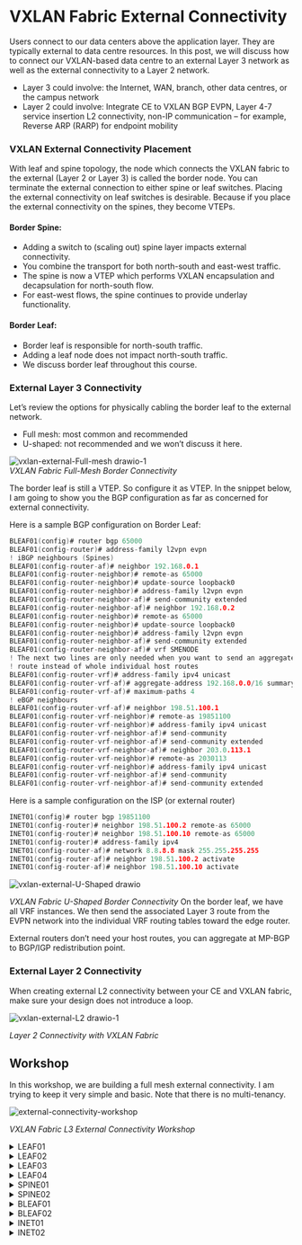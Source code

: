 # VXLAN Fabric External Connectivity
Users connect to our data centers above the application layer. They are typically external to data centre resources. In this post, we will discuss how to connect our VXLAN-based data centre to an external Layer 3 network as well as the external connectivity to a Layer 2 network.

  * Layer 3 could involve: the Internet, WAN, branch, other data centres, or the campus network
  * Layer 2 could involve: Integrate CE to VXLAN BGP EVPN, Layer 4-7 service insertion L2 connectivity, non-IP communication – for example, Reverse ARP (RARP) for endpoint mobility

### VXLAN External Connectivity Placement
With leaf and spine topology, the node which connects the VXLAN fabric to the external (Layer 2 or Layer 3) is called the border node. You can terminate the external connection to either spine or leaf switches. Placing the external connectivity on leaf switches is desirable. Because if you place the external connectivity on the spines, they become VTEPs.

#### Border Spine:

* Adding a switch to (scaling out) spine layer impacts external connectivity.
* You combine the transport for both north-south and east-west traffic.
* The spine is now a VTEP which performs VXLAN encapsulation and decapsulation for north-south flow.
* For east-west flows, the spine continues to provide underlay functionality.

#### Border Leaf:

* Border leaf is responsible for north-south traffic.
* Adding a leaf node does not impact north-south traffic.
* We discuss border leaf throughout this course.

### External Layer 3 Connectivity

Let’s review the options for physically cabling the border leaf to the external network.
* Full mesh: most common and recommended
* U-shaped: not recommended and we won’t discuss it here.

![vxlan-external-Full-mesh drawio-1](https://user-images.githubusercontent.com/31813625/232337073-648f071c-df59-4c40-af91-80df7140dbd4.svg)
<br /> *VXLAN Fabric Full-Mesh Border Connectivity*

The border leaf is still a VTEP. So configure it as VTEP. In the snippet below, I am going to show you the BGP configuration as far as concerned for external connectivity.

Here is a sample BGP configuration on Border Leaf:

```c
BLEAF01(config)# router bgp 65000
BLEAF01(config-router)# address-family l2vpn evpn
! iBGP neighbours (Spines)
BLEAF01(config-router-af)# neighbor 192.168.0.1
BLEAF01(config-router-neighbor)# remote-as 65000
BLEAF01(config-router-neighbor)# update-source loopback0
BLEAF01(config-router-neighbor)# address-family l2vpn evpn
BLEAF01(config-router-neighbor-af)# send-community extended
BLEAF01(config-router-neighbor-af)# neighbor 192.168.0.2
BLEAF01(config-router-neighbor)# remote-as 65000
BLEAF01(config-router-neighbor)# update-source loopback0
BLEAF01(config-router-neighbor)# address-family l2vpn evpn
BLEAF01(config-router-neighbor-af)# send-community extended
BLEAF01(config-router-neighbor-af)# vrf SMENODE
! The next two lines are only needed when you want to send an aggregate
! route instead of whole individual host routes
BLEAF01(config-router-vrf)# address-family ipv4 unicast
BLEAF01(config-router-vrf-af)# aggregate-address 192.168.0.0/16 summary-only
BLEAF01(config-router-vrf-af)# maximum-paths 4
! eBGP neighbours
BLEAF01(config-router-vrf-af)# neighbor 198.51.100.1
BLEAF01(config-router-vrf-neighbor)# remote-as 19851100
BLEAF01(config-router-vrf-neighbor)# address-family ipv4 unicast
BLEAF01(config-router-vrf-neighbor-af)# send-community
BLEAF01(config-router-vrf-neighbor-af)# send-community extended
BLEAF01(config-router-vrf-neighbor-af)# neighbor 203.0.113.1
BLEAF01(config-router-vrf-neighbor)# remote-as 2030113
BLEAF01(config-router-vrf-neighbor)# address-family ipv4 unicast
BLEAF01(config-router-vrf-neighbor-af)# send-community
BLEAF01(config-router-vrf-neighbor-af)# send-community extended
```
Here is a sample configuration on the ISP (or external router)
```c
INET01(config)# router bgp 19851100
INET01(config-router)# neighbor 198.51.100.2 remote-as 65000
INET01(config-router)# neighbor 198.51.100.10 remote-as 65000
INET01(config-router)# address-family ipv4
INET01(config-router-af)# network 8.8.8.8 mask 255.255.255.255
INET01(config-router-af)# neighbor 198.51.100.2 activate
INET01(config-router-af)# neighbor 198.51.100.10 activate
```


![vxlan-external-U-Shaped drawio](https://user-images.githubusercontent.com/31813625/232337233-fe3b9a48-4d4c-42aa-a8dc-3dec5a80d630.svg)

*VXLAN Fabric U-Shaped Border Connectivity*
On the border leaf, we have all VRF instances. We then send the associated Layer 3 route from the EVPN network into the individual VRF routing tables toward the edge router.

External routers don’t need your host routes, you can aggregate at MP-BGP to BGP/IGP redistribution point.

### External Layer 2 Connectivity
When creating external L2 connectivity between your CE and VXLAN fabric, make sure your design does not introduce a loop.

![vxlan-external-L2 drawio-1](https://user-images.githubusercontent.com/31813625/232337376-04d304a5-704c-43f1-afac-7064baea03ff.svg)

*Layer 2 Connectivity with VXLAN Fabric*

## Workshop
In this workshop, we are building a full mesh external connectivity. I am trying to keep it very simple and basic. Note that there is no multi-tenancy.

![external-connectivity-workshop](https://user-images.githubusercontent.com/31813625/232337435-1fed07e1-cb8f-4132-8f97-93a5ac587dd0.jpg)

*VXLAN Fabric L3 External Connectivity Workshop*

<details>
 
<summary>LEAF01</summary>

```elixir

hostname LEAF01

nv overlay evpn
feature bgp
feature pim
feature isis
feature fabric forwarding
feature interface-vlan
feature vn-segment-vlan-based
feature nv overlay

fabric forwarding anycast-gateway-mac 0001.0001.0001
ip pim rp-address 192.168.0.254 group-list 224.0.0.0/4
ip pim ssm range 232.0.0.0/8
vlan 1,100,200,3967
vlan 100
  vn-segment 20100
vlan 200
  vn-segment 20200
vlan 3967
  name L3VNI
  vn-segment 23967

vrf context SMENODE
  vni 23967
  rd auto
  address-family ipv4 unicast
    route-target both auto
    route-target both auto evpn

interface Vlan100
  no shutdown
  vrf member SMENODE
  ip address 192.168.100.254/24
  fabric forwarding mode anycast-gateway

interface Vlan200
  no shutdown
  vrf member SMENODE
  ip address 192.168.200.254/24
  fabric forwarding mode anycast-gateway

interface Vlan3967
  no shutdown
  vrf member SMENODE
  ip forward

interface nve1
  no shutdown
  host-reachability protocol bgp
  source-interface loopback1
  member vni 20100
    mcast-group 239.1.1.100
  member vni 20200
    mcast-group 239.1.1.200
  member vni 23967 associate-vrf

interface Ethernet1/1
  description FABRIC
  no switchport
  medium p2p
  ip unnumbered loopback0
  ip router isis UNDERLAY
  ip pim sparse-mode
  no shutdown

interface Ethernet1/2
  description FABRIC
  no switchport
  medium p2p
  ip unnumbered loopback0
  ip router isis UNDERLAY
  ip pim sparse-mode
  no shutdown

interface Ethernet1/41
  switchport access vlan 100
  spanning-tree port type edge

interface Ethernet1/42
  switchport access vlan 200
  spanning-tree port type edge

interface loopback0
  ip address 192.168.1.1/32
  ip router isis UNDERLAY
  ip pim sparse-mode

interface loopback1
  description NVE
  ip address 192.168.250.1/32
  ip router isis UNDERLAY
  ip pim sparse-mode

router isis UNDERLAY
  net 49.0000.0000.1001.00
  is-type level-2
router bgp 65000
  neighbor 192.168.0.1
    remote-as 65000
    update-source loopback0
    address-family l2vpn evpn
      send-community extended
  neighbor 192.168.0.2
    remote-as 65000
    update-source loopback0
    address-family l2vpn evpn
      send-community extended
evpn
  vni 20100 l2
    rd auto
    route-target import auto
    route-target export auto
  vni 20200 l2
    rd auto
    route-target import auto
    route-target export auto
```

</details>

<details>

<summary>LEAF02</summary>

```elixir
hostname LEAF02

nv overlay evpn
feature bgp
feature pim
feature isis
feature fabric forwarding
feature interface-vlan
feature vn-segment-vlan-based
feature nv overlay

fabric forwarding anycast-gateway-mac 0001.0001.0001
ip pim rp-address 192.168.0.254 group-list 224.0.0.0/4
ip pim ssm range 232.0.0.0/8
vlan 1,100,200,3967
vlan 100
  vn-segment 20100
vlan 200
  vn-segment 20200
vlan 3967
  name L3VNI
  vn-segment 23967

vrf context SMENODE
  vni 23967
  rd auto
  address-family ipv4 unicast
    route-target both auto
    route-target both auto evpn

interface Vlan100
  no shutdown
  vrf member SMENODE
  ip address 192.168.100.254/24
  fabric forwarding mode anycast-gateway

interface Vlan200
  no shutdown
  vrf member SMENODE
  ip address 192.168.200.254/24
  fabric forwarding mode anycast-gateway

interface Vlan3967
  no shutdown
  vrf member SMENODE
  ip forward

interface nve1
  no shutdown
  host-reachability protocol bgp
  source-interface loopback1
  member vni 20100
    mcast-group 239.1.1.100
  member vni 20200
    mcast-group 239.1.1.200
  member vni 23967 associate-vrf

interface Ethernet1/1
  description FABRIC
  no switchport
  medium p2p
  ip unnumbered loopback0
  ip router isis UNDERLAY
  ip pim sparse-mode
  no shutdown

interface Ethernet1/2
  description FABRIC
  no switchport
  medium p2p
  ip unnumbered loopback0
  ip router isis UNDERLAY
  ip pim sparse-mode
  no shutdown

interface Ethernet1/41
  switchport access vlan 100
  spanning-tree port type edge

interface Ethernet1/42
  switchport access vlan 200
  spanning-tree port type edge

interface mgmt0
  vrf member management

interface loopback0
  ip address 192.168.1.2/32
  ip router isis UNDERLAY
  ip pim sparse-mode

interface loopback1
  description NVE
  ip address 192.168.250.2/32
  ip router isis UNDERLAY
  ip pim sparse-mode

router isis UNDERLAY
  net 49.0000.0000.1002.00
  is-type level-2
router bgp 65000
  neighbor 192.168.0.1
    remote-as 65000
    update-source loopback0
    address-family l2vpn evpn
      send-community extended
  neighbor 192.168.0.2
    remote-as 65000
    update-source loopback0
    address-family l2vpn evpn
      send-community extended
evpn
  vni 20100 l2
    rd auto
    route-target import auto
    route-target export auto
  vni 20200 l2
    rd auto
    route-target import auto
    route-target export auto
```    
</details>

<details>

<summary>LEAF03</summary>

```elixir
hostname LEAF03

nv overlay evpn
feature bgp
feature pim
feature isis
feature fabric forwarding
feature interface-vlan
feature vn-segment-vlan-based
feature nv overlay

fabric forwarding anycast-gateway-mac 0001.0001.0001
ip pim rp-address 192.168.0.254 group-list 224.0.0.0/4
ip pim ssm range 232.0.0.0/8
vlan 1,100,200,3967
vlan 100
  vn-segment 20100
vlan 200
  vn-segment 20200
vlan 3967
  name L3VNI
  vn-segment 23967

vrf context SMENODE
  vni 23967
  rd auto
  address-family ipv4 unicast
    route-target both auto
    route-target both auto evpn

interface Vlan100
  no shutdown
  vrf member SMENODE
  ip address 192.168.100.254/24
  fabric forwarding mode anycast-gateway

interface Vlan200
  no shutdown
  vrf member SMENODE
  ip address 192.168.200.254/24
  fabric forwarding mode anycast-gateway

interface Vlan3967
  no shutdown
  vrf member SMENODE
  ip forward

interface nve1
  no shutdown
  host-reachability protocol bgp
  source-interface loopback1
  member vni 20100
    mcast-group 239.1.1.100
  member vni 20200
    mcast-group 239.1.1.200
  member vni 23967 associate-vrf

interface Ethernet1/1
  description FABRIC
  no switchport
  medium p2p
  ip unnumbered loopback0
  ip router isis UNDERLAY
  ip pim sparse-mode
  no shutdown

interface Ethernet1/2
  description FABRIC
  no switchport
  medium p2p
  ip unnumbered loopback0
  ip router isis UNDERLAY
  ip pim sparse-mode
  no shutdown

interface Ethernet1/41
  switchport access vlan 100
  spanning-tree port type edge

interface Ethernet1/42
  switchport access vlan 200
  spanning-tree port type edge

interface loopback0
  ip address 192.168.1.3/32
  ip router isis UNDERLAY
  ip pim sparse-mode

interface loopback1
  description NVE
  ip address 192.168.250.3/32
  ip router isis UNDERLAY
  ip pim sparse-mode

router isis UNDERLAY
  net 49.0000.0000.1003.00
  is-type level-2
router bgp 65000
  neighbor 192.168.0.1
    remote-as 65000
    update-source loopback0
    address-family l2vpn evpn
      send-community extended
  neighbor 192.168.0.2
    remote-as 65000
    update-source loopback0
    address-family l2vpn evpn
      send-community extended
evpn
  vni 20100 l2
    rd auto
    route-target import auto
    route-target export auto
  vni 20200 l2
    rd auto
    route-target import auto
    route-target export auto
```
</details>

<details>

<summary>LEAF04</summary>

```elixir
hostname LEAF04

nv overlay evpn
feature bgp
feature pim
feature isis
feature fabric forwarding
feature interface-vlan
feature vn-segment-vlan-based
feature nv overlay

fabric forwarding anycast-gateway-mac 0001.0001.0001
ip pim rp-address 192.168.0.254 group-list 224.0.0.0/4
ip pim ssm range 232.0.0.0/8
vlan 1,100,200,3967
vlan 100
  vn-segment 20100
vlan 200
  vn-segment 20200
vlan 3967
  name L3VNI
  vn-segment 23967

vrf context SMENODE
  vni 23967
  rd auto
  address-family ipv4 unicast
    route-target both auto
    route-target both auto evpn

interface Vlan100
  no shutdown
  vrf member SMENODE
  ip address 192.168.100.254/24
  fabric forwarding mode anycast-gateway

interface Vlan200
  no shutdown
  vrf member SMENODE
  ip address 192.168.200.254/24
  fabric forwarding mode anycast-gateway

interface Vlan3967
  no shutdown
  vrf member SMENODE
  ip forward

interface nve1
  no shutdown
  host-reachability protocol bgp
  source-interface loopback1
  member vni 20100
    mcast-group 239.1.1.100
  member vni 20200
    mcast-group 239.1.1.200
  member vni 23967 associate-vrf

interface Ethernet1/1
  description FABRIC
  no switchport
  medium p2p
  ip unnumbered loopback0
  ip router isis UNDERLAY
  ip pim sparse-mode
  no shutdown

interface Ethernet1/2
  description FABRIC
  no switchport
  medium p2p
  ip unnumbered loopback0
  ip router isis UNDERLAY
  ip pim sparse-mode
  no shutdown

interface Ethernet1/41
  switchport access vlan 100
  spanning-tree port type edge

interface Ethernet1/42
  switchport access vlan 200
  spanning-tree port type edge

interface loopback0
  ip address 192.168.1.4/32
  ip router isis UNDERLAY
  ip pim sparse-mode

interface loopback1
  description NVE
  ip address 192.168.250.4/32
  ip router isis UNDERLAY
  ip pim sparse-mode

router isis UNDERLAY
  net 49.0000.0000.1004.00
  is-type level-2
router bgp 65000
  neighbor 192.168.0.1
    remote-as 65000
    update-source loopback0
    address-family l2vpn evpn
      send-community extended
  neighbor 192.168.0.2
    remote-as 65000
    update-source loopback0
    address-family l2vpn evpn
      send-community extended
evpn
  vni 20100 l2
    rd auto
    route-target import auto
    route-target export auto
  vni 20200 l2
    rd auto
    route-target import auto
    route-target export auto
```
</details>

<details>

<summary>SPINE01</summary>

```elixir
hostname SPINE01

nv overlay evpn
feature bgp
feature pim
feature isis

ip pim rp-address 192.168.0.254 group-list 224.0.0.0/4
ip pim ssm range 232.0.0.0/8
ip pim anycast-rp 192.168.0.254 192.168.0.1
ip pim anycast-rp 192.168.0.254 192.168.0.2

interface Ethernet1/1
  description FABRIC
  medium p2p
  ip unnumbered loopback0
  ip router isis UNDERLAY
  ip pim sparse-mode
  no shutdown

interface Ethernet1/2
  description FABRIC
  medium p2p
  ip unnumbered loopback0
  ip router isis UNDERLAY
  ip pim sparse-mode
  no shutdown

interface Ethernet1/3
  description FABRIC
  medium p2p
  ip unnumbered loopback0
  ip router isis UNDERLAY
  ip pim sparse-mode
  no shutdown

interface Ethernet1/4
  description FABRIC
  medium p2p
  ip unnumbered loopback0
  ip router isis UNDERLAY
  ip pim sparse-mode
  no shutdown

interface Ethernet1/5
  description FABRIC
  medium p2p
  ip unnumbered loopback0
  ip router isis UNDERLAY
  ip pim sparse-mode
  no shutdown

interface Ethernet1/6
  description FABRIC
  medium p2p
  ip unnumbered loopback0
  ip router isis UNDERLAY
  ip pim sparse-mode
  no shutdown

interface loopback0
  ip address 192.168.0.1/32
  ip router isis UNDERLAY
  ip pim sparse-mode

interface loopback254
  ip address 192.168.0.254/32
  ip router isis UNDERLAY
  ip pim sparse-mode

router isis UNDERLAY
  net 49.0000.0000.0001.00
  is-type level-2
router bgp 65000
  template peer-policy RR_PEER_POLICY
    send-community extended
    route-reflector-client
  template peer-session RR_PEER_SESSION
    remote-as 65000
    update-source loopback0
  neighbor 192.168.1.1
    inherit peer-session RR_PEER_SESSION
    address-family l2vpn evpn
      inherit peer-policy RR_PEER_POLICY 1
  neighbor 192.168.1.2
    inherit peer-session RR_PEER_SESSION
    address-family l2vpn evpn
      inherit peer-policy RR_PEER_POLICY 1
  neighbor 192.168.1.3
    inherit peer-session RR_PEER_SESSION
    address-family l2vpn evpn
      inherit peer-policy RR_PEER_POLICY 1
  neighbor 192.168.1.4
    inherit peer-session RR_PEER_SESSION
    address-family l2vpn evpn
      inherit peer-policy RR_PEER_POLICY 1
  neighbor 192.168.4.252
    inherit peer-session RR_PEER_SESSION
    address-family l2vpn evpn
      inherit peer-policy RR_PEER_POLICY 1
  neighbor 192.168.4.253
    inherit peer-session RR_PEER_SESSION
    address-family l2vpn evpn
      inherit peer-policy RR_PEER_POLICY 1
```
</details>

<details>

<summary>SPINE02</summary>

```elixir
hostname SPINE02

nv overlay evpn
feature bgp
feature pim
feature isis

ip pim rp-address 192.168.0.254 group-list 224.0.0.0/4
ip pim ssm range 232.0.0.0/8
ip pim anycast-rp 192.168.0.254 192.168.0.1
ip pim anycast-rp 192.168.0.254 192.168.0.2

interface Ethernet1/1
  description FABRIC
  medium p2p
  ip unnumbered loopback0
  ip router isis UNDERLAY
  ip pim sparse-mode
  no shutdown

interface Ethernet1/2
  description FABRIC
  medium p2p
  ip unnumbered loopback0
  ip router isis UNDERLAY
  ip pim sparse-mode
  no shutdown

interface Ethernet1/3
  description FABRIC
  medium p2p
  ip unnumbered loopback0
  ip router isis UNDERLAY
  ip pim sparse-mode
  no shutdown

interface Ethernet1/4
  description FABRIC
  medium p2p
  ip unnumbered loopback0
  ip router isis UNDERLAY
  ip pim sparse-mode
  no shutdown

interface Ethernet1/5
  description FABRIC
  medium p2p
  ip unnumbered loopback0
  ip router isis UNDERLAY
  ip pim sparse-mode
  no shutdown

interface Ethernet1/6
  description FABRIC
  medium p2p
  ip unnumbered loopback0
  ip router isis UNDERLAY
  ip pim sparse-mode
  no shutdown

interface loopback0
  ip address 192.168.0.2/32
  ip router isis UNDERLAY
  ip pim sparse-mode

interface loopback254
  ip address 192.168.0.254/32
  ip router isis UNDERLAY
  ip pim sparse-mode

router isis UNDERLAY
  net 49.0000.0000.0002.00
  is-type level-2
router bgp 65000
  template peer-policy RR_PEER_POLICY
    send-community extended
    route-reflector-client
  template peer-session RR_PEER_SESSION
    remote-as 65000
    update-source loopback0
  neighbor 192.168.1.1
    inherit peer-session RR_PEER_SESSION
    address-family l2vpn evpn
      inherit peer-policy RR_PEER_POLICY 1
  neighbor 192.168.1.2
    inherit peer-session RR_PEER_SESSION
    address-family l2vpn evpn
      inherit peer-policy RR_PEER_POLICY 1
  neighbor 192.168.1.3
    inherit peer-session RR_PEER_SESSION
    address-family l2vpn evpn
      inherit peer-policy RR_PEER_POLICY 1
  neighbor 192.168.1.4
    inherit peer-session RR_PEER_SESSION
    address-family l2vpn evpn
      inherit peer-policy RR_PEER_POLICY 1
  neighbor 192.168.4.252
    inherit peer-session RR_PEER_SESSION
    address-family l2vpn evpn
      inherit peer-policy RR_PEER_POLICY 1
  neighbor 192.168.4.253
    inherit peer-session RR_PEER_SESSION
    address-family l2vpn evpn
      inherit peer-policy RR_PEER_POLICY 1
```
</details>

<details>

<summary>BLEAF01</summary>

```elixir
hostname BLEAF01

nv overlay evpn
feature bgp
feature pim
feature isis
feature fabric forwarding
feature interface-vlan
feature vn-segment-vlan-based
feature nv overlay

ip pim ssm range 232.0.0.0/8
vlan 1,3967
vlan 3967
  vn-segment 23967

vrf context SMENODE
  vni 23967
  rd auto
  address-family ipv4 unicast
    route-target both auto
    route-target both auto evpn

interface Vlan3967
  no shutdown
  vrf member SMENODE
  ip forward

interface nve1
  no shutdown
  host-reachability protocol bgp
  source-interface loopback1
  member vni 20100
    mcast-group 239.1.1.100
  member vni 20200
    mcast-group 239.1.1.200
  member vni 23967 associate-vrf

interface Ethernet1/1
  description FABRIC
  no switchport
  medium p2p
  ip unnumbered loopback0
  ip router isis UNDERLAY
  ip pim sparse-mode
  no shutdown

interface Ethernet1/2
  description FABRIC
  no switchport
  medium p2p
  ip unnumbered loopback0
  ip router isis UNDERLAY
  ip pim sparse-mode
  no shutdown

interface Ethernet1/11
  no switchport
  vrf member SMENODE
  ip address 198.51.100.2/29
  no shutdown

interface Ethernet1/12
  no switchport
  vrf member SMENODE
  ip address 203.0.113.2/29
  no shutdown

interface loopback0
  ip address 192.168.4.252/32
  ip router isis UNDERLAY
  ip pim sparse-mode

interface loopback1
  description NVE
  ip address 192.168.253.252/32
  ip router isis UNDERLAY
  ip pim sparse-mode

router isis UNDERLAY
  net 49.0000.0000.2001.00
  is-type level-2
router bgp 65000
  address-family l2vpn evpn
  neighbor 192.168.0.1
    remote-as 65000
    update-source loopback0
    address-family l2vpn evpn
      send-community extended
  neighbor 192.168.0.2
    remote-as 65000
    update-source loopback0
    address-family l2vpn evpn
      send-community extended
  vrf SMENODE
    address-family ipv4 unicast
      aggregate-address 192.168.0.0/16 summary-only
    neighbor 198.51.100.1
      remote-as 19851100
      address-family ipv4 unicast
        send-community
        send-community extended
    neighbor 203.0.113.1
      remote-as 2030113
      address-family ipv4 unicast
        send-community
        send-community extended
evpn
  vni 20100 l2
    rd auto
    route-target import auto
    route-target export auto
  vni 20200 l2
    rd auto
    route-target import auto
    route-target export auto
```
</details>

<details>

<summary>BLEAF02</summary>

```elixir
hostname BLEAF02

nv overlay evpn
feature bgp
feature pim
feature isis
feature fabric forwarding
feature interface-vlan
feature vn-segment-vlan-based
feature nv overlay

ip pim ssm range 232.0.0.0/8
vlan 1,3967
vlan 3967
  vn-segment 23967

vrf context SMENODE
  vni 23967
  rd auto
  address-family ipv4 unicast
    route-target both auto
    route-target both auto evpn

interface Vlan3967
  no shutdown
  vrf member SMENODE
  ip forward

interface nve1
  no shutdown
  host-reachability protocol bgp
  source-interface loopback1
  member vni 20100
    mcast-group 239.1.1.100
  member vni 20200
    mcast-group 239.1.1.200
  member vni 23967 associate-vrf

interface Ethernet1/1
  description FABRIC
  no switchport
  medium p2p
  ip unnumbered loopback0
  ip router isis UNDERLAY
  ip pim sparse-mode
  no shutdown

interface Ethernet1/2
  description FABRIC
  no switchport
  medium p2p
  ip unnumbered loopback0
  ip router isis UNDERLAY
  ip pim sparse-mode
  no shutdown

interface Ethernet1/11
  no switchport
  vrf member SMENODE
  ip address 198.51.100.10/29
  no shutdown

interface Ethernet1/12
  no switchport
  vrf member SMENODE
  ip address 203.0.113.10/29
  no shutdown

interface mgmt0
  vrf member management

interface loopback0
  ip address 192.168.4.253/32
  ip router isis UNDERLAY
  ip pim sparse-mode

interface loopback1
  description NVE
  ip address 192.168.253.253/32
  ip router isis UNDERLAY
  ip pim sparse-mode

router isis UNDERLAY
  net 49.0000.0000.2002.00
  is-type level-2
router bgp 65000
  address-family l2vpn evpn
  neighbor 192.168.0.1
    remote-as 65000
    update-source loopback0
    address-family l2vpn evpn
      send-community extended
  neighbor 192.168.0.2
    remote-as 65000
    update-source loopback0
    address-family l2vpn evpn
      send-community extended
  vrf SMENODE
    address-family ipv4 unicast
      aggregate-address 192.168.0.0/16 summary-only
    neighbor 198.51.100.9
      remote-as 19851100
      address-family ipv4 unicast
        send-community
        send-community extended
    neighbor 203.0.113.9
      remote-as 2030113
      address-family ipv4 unicast
        send-community
        send-community extended
evpn
  vni 20100 l2
    rd auto
    route-target import auto
    route-target export auto
  vni 20200 l2
    rd auto
    route-target import auto
    route-target export auto
```
</details>

<details>

<summary>INET01</summary>

```elixir
hostname INET01

interface Loopback0
 ip address 8.8.8.8 255.255.255.255

interface Loopback1
 ip address 1.1.1.1 255.255.255.255

interface Ethernet0/0
 ip address 198.51.100.1 255.255.255.252

interface Ethernet0/1
 ip address 198.51.100.9 255.255.255.252

router bgp 19851100
 bgp log-neighbor-changes
 neighbor 198.51.100.2 remote-as 65000
 neighbor 198.51.100.10 remote-as 65000
 address-family ipv4
  network 1.1.1.1 mask 255.255.255.255
  network 8.8.8.8 mask 255.255.255.255
  neighbor 198.51.100.2 activate
  neighbor 198.51.100.10 activate
 exit-address-family
```
</details>

<details>

<summary>INET02</summary>

```elixir
hostname INET02

interface Loopback0
 ip address 4.2.2.4 255.255.255.255

interface Ethernet0/0
 ip address 203.0.113.1 255.255.255.248

interface Ethernet0/1
 ip address 203.0.113.9 255.255.255.248

router bgp 2030113
 bgp log-neighbor-changes
 neighbor 203.0.113.2 remote-as 65000
 neighbor 203.0.113.10 remote-as 65000
 address-family ipv4
  network 4.2.2.4 mask 255.255.255.255
  neighbor 203.0.113.2 activate
  neighbor 203.0.113.10 activate
 exit-address-family
```
</details>

